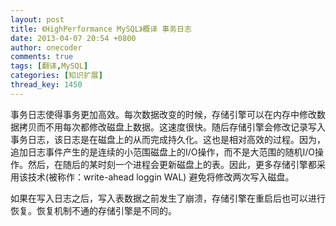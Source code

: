 ```yaml
---
layout: post
title: 《HighPerformance MySQL》概译 事务日志
date: 2013-04-07 20:54 +0800
author: onecoder
comments: true
tags: [翻译,MySQL]
categories: [知识扩展]
thread_key: 1450
---
```

<p>
	事务日志使得事务更加高效。每次数据改变的时候，存储引擎可以在内存中修改数据拷贝而不用每次都修改磁盘上数据。这速度很快。随后存储引擎会修改记录写入事务日志，该日志是在磁盘上的从而完成持久化。这也是相对高效的过程。因为，追加日志事件产生的是连续的小范围磁盘上的I/O操作，而不是大范围的随机I/O操作。然后，在随后的某时刻一个进程会更新磁盘上的表。因此，更多存储引擎都采用该技术(被称作：write-ahead loggin WAL) 避免将修改两次写入磁盘。</p>
<p>
	如果在写入日志之后，写入表数据之前发生了崩溃，存储引擎在重启后也可以进行恢复。恢复机制不通的存储引擎是不同的。</p>

